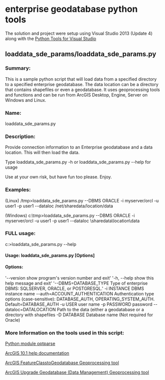 enterprise geodatabase python tools
========================

The solution and project were setup using Visual Studio 2013 (Update 4) along with the [Python Tools for Visual Studio](http://pytools.codeplex.com/)


loaddata_sde_params/loaddata_sde_params.py
-------

### Summary: 
This is a sample python script that will load data from a specified directory to a specified enterprise geodatabase. The data location can be a directory that contains shapefiles or even a geodatabase. It uses geoprocessing tools and functions and can be run from ArcGIS Desktop, Engine, Server on Windows and Linux. 

### Name: 
loaddata_sde_params.py
### Description: 
Provide connection information to an Enterprise geodatabase and a data location. This will then load the data.

Type loaddata_sde_params.py -h or loaddata_sde_params.py --help for usage

Use at your own risk, but have fun too please. Enjoy.

### Examples:

(Linux)
/tmp>loaddata_sde_params.py --DBMS ORACLE -i myserver/orcl -u user1 -p user1 --dataloc /net/sharedata/location/data

(Windows)
c:\tmp>loaddata_sde_params.py --DBMS ORACLE -i myserver/orcl -u user1 -p user1 --dataloc \\sharedata\location\data

### FULL usage:

c:\>loaddata_sde_params.py --help

#### Usage: loaddata_sde_params.py [Options]

#### Options:

  '--version             show program's version number and exit'
  '-h, --help            show this help message and exit'
  '--DBMS=DATABASE_TYPE  Type of enterprise DBMS: SQLSERVER, ORACLE, or
                        POSTGRESQL.'
  -i INSTANCE           DBMS instance name
  --auth=ACCOUNT_AUTHENTICATION
                        Authentication type options (case-sensitive):
                        DATABASE_AUTH, OPERATING_SYSTEM_AUTH.
                        Default=DATABASE_AUTH
  -u USER               user name
  -p PASSWORD           password
  --dataloc=DATALOCATION
                        Path to the data (either a geodatabase or a directory
                        with shapefiles
  -D DATABASE           Database name (Not required for Oracle)



### More Information on the tools used in this script:
[Python module optparse](https://wiki.python.org/moin/OptParse)

[ArcGIS 10.1 help documentation](http://resources.arcgis.com/en/help/main/10.1/00qn/00qn0000001p000000.htm)

[ArcGIS FeatureClasstoGeodatabase Geoprocessing tool](http://resources.arcgis.com/en/help/main/10.1/index.html#/Feature_Class_To_Geodatabase/001200000021000000/)

[ArcGIS Upgrade Geodatabase (Data Management) Geoprocessing tool](http://resources.arcgis.com/en/help/main/10.1/0017/0017000000q7000000.htm)